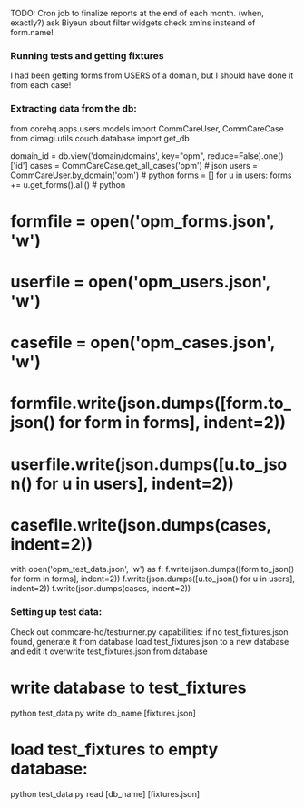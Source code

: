TODO:
Cron job to finalize reports at the end of each month.  (when, exactly?)
ask Biyeun about filter widgets
check xmlns insteand of form.name!


### Running tests and getting fixtures
I had been getting forms from USERS of a domain, but I should have done it from each case!


### Extracting data from the db:

from corehq.apps.users.models import CommCareUser, CommCareCase
from dimagi.utils.couch.database import get_db

domain_id = db.view('domain/domains', key="opm", reduce=False).one()['id']
cases = CommCareCase.get_all_cases('opm') # json
users = CommCareUser.by_domain('opm') # python
forms = []
for u in users:
    forms += u.get_forms().all() # python

# formfile = open('opm_forms.json', 'w')
# userfile = open('opm_users.json', 'w')
# casefile = open('opm_cases.json', 'w')

# formfile.write(json.dumps([form.to_json() for form in forms], indent=2))
# userfile.write(json.dumps([u.to_json() for u in users], indent=2))
# casefile.write(json.dumps(cases, indent=2))

with open('opm_test_data.json', 'w') as f:
    f.write(json.dumps([form.to_json() for form in forms], indent=2))
    f.write(json.dumps([u.to_json() for u in users], indent=2))
    f.write(json.dumps(cases, indent=2))




### Setting up test data:
Check out commcare-hq/testrunner.py
capabilities:
if no test_fixtures.json found, generate it from database
load test_fixtures.json to a new database and edit it
overwrite test_fixtures.json from database

# write database to test_fixtures
python test_data.py write db_name [fixtures.json]

# load test_fixtures to empty database:
python test_data.py read [db_name] [fixtures.json]
